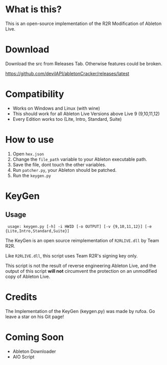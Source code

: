 # What is this?
This is an open-source implementation of the R2R Modification of Ableton Live.
# Download
Download the src from Releases Tab. Otherwise features could be broken.

https://github.com/devilAPI/abletonCracker/releases/latest
# Compatibility
- Works on Windows and Linux (with wine)
- This should work for all Ableton Live Versions above Live 9 (9,10,11,12)
- Every Edition works too (Lite, Intro, Standard, Suite)
# How to use
1. Open `hex.json`
2. Change the `file_path` variable to your Ableton executable path.
3. Save the file, dont touch the other variables.
4. Run `patcher.py`, your Ableton should be patched.
5. Run the `keygen.py`
# KeyGen
## Usage
` usage: keygen.py [-h] -i HWID [-o OUTPUT] [-v {9,10,11,12}] [-e {Lite,Intro,Standard,Suite}]`

The KeyGen is an open source reimplementation of `R2RLIVE.dll` by Team R2R.

Like `R2RLIVE.dll`, this script uses Team R2R's signing key only.

This script is not the result of reverse engineering Ableton Live, and the output of this script **will not** circumvent the protection on an unmodified copy of Ableton Live.
# Credits
The Implementation of the KeyGen (keygen.py) was made by rufoa. Go leave a star on his Git page! 
# Coming Soon
- Ableton Downloader
- AIO Script

